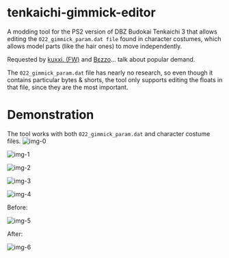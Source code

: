 # tenkaichi-gimmick-editor
A modding tool for the PS2 version of DBZ Budokai Tenkaichi 3 that allows editing the ``022_gimmick_param.dat file`` found in character costumes, which allows model parts (like the hair ones) to move independently.

Requested by [kuxxi. (FW)](https://www.youtube.com/@kuxxi.) and [Bεzzo](https://www.youtube.com/@BezzoIsTaken)... talk about popular demand.

The ``022_gimmick_param.dat`` file has nearly no research, so even though it contains particular bytes & shorts, the tool only supports editing the floats in that file, since they are the most important.

# Demonstration
The tool works with both ``022_gimmick_param.dat`` and character costume files. 
![img-0](https://github.com/user-attachments/assets/b491ad2d-0ff1-4b82-b071-68877cbad1fc)

![img-1](https://github.com/user-attachments/assets/c672758f-0554-40ec-8f0d-321a9e54082f)

![img-2](https://github.com/user-attachments/assets/f1adf607-0d7b-490c-8452-6aa944ca8fb2)

![img-3](https://github.com/user-attachments/assets/55b9ae3e-207b-4158-822c-c5250572090c)

![img-4](https://github.com/user-attachments/assets/b07a0414-b1e8-4e93-88d6-a2851fb1d407)

Before:

![img-5](https://github.com/user-attachments/assets/818bc0f8-4f8a-4a7c-904d-a73a0f537fcd)

After:

![img-6](https://github.com/user-attachments/assets/1988a2d4-5089-495f-acda-65a636a8a654)
